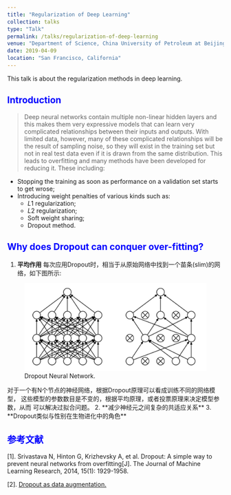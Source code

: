 ```yaml
---
title: "Regularization of Deep Learning"
collection: talks
type: "Talk"
permalink: /talks/regularization-of-deep-learning
venue: "Department of Science, China University of Petroleum at Beijing"
date: 2019-04-09
location: "San Francisco, California"
---
```


This talk is about the regularization methods in deep learning.


## <span style="color:blue"> Introduction </span>
> Deep neural networks contain multiple non-linear hidden layers and this makes them very expressive models that can learn very complicated relationships between their inputs and outputs. With limited data, however, many of these complicated relationships will be the result of sampling noise, so they will exist in the training set but not in real test data even if it is drawn from the same distribution. This leads to overfitting and many methods have been developed for reducing it. These including:
* Stopping the training as soon as performance on a validation set starts to get wrose;
* Introducing weight penalties of various kinds such as:
    * $L1$ regularization;
    * $L2$ regularization;
    * Soft weight sharing;
    * Dropout method.


## <span style="color:blue"> Why does Dropout can conquer over-fitting? </span>

1. **平均作用** 每次应用Dropout时，相当于从原始网络中找到一个苗条(slim)的网络，如下图所示:
<figure>
  <img src="/images/dropout_slim_net.png" alt="my alt text"/>
  <figcaption>Dropout Neural Network.</figcaption>
</figure>
对于一个有N个节点的神经网络，根据Dropout原理可以看成训练不同的网络模型，
这些模型的参数数目是不变的，根据平均原理，或者投票原理来决定模型参数，从而
可以解决过拟合问题。
2. **减少神经元之间复杂的共适应关系**
3. **Dropout类似与性别在生物进化中的角色**

## <span style="color:blue">参考文献</span>
[1]. Srivastava N, Hinton G, Krizhevsky A, et al. Dropout: A simple way to prevent neural networks from overfitting[J]. The Journal of Machine Learning Research, 2014, 15(1): 1929-1958.

[2]. [Dropout as data augmentation.](http://arxiv.org/abs/1506.08700)
